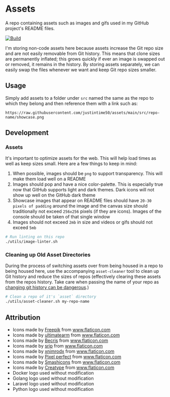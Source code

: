 # Assets

A repo containing assets such as images and gifs used in my GitHub project's README files.

[![Build](https://github.com/Justintime50/assets/workflows/build/badge.svg)](https://github.com/Justintime50/assets/actions)

I'm storing non-code assets here because assets increase the Git repo size and are not easily removable from Git history. This means that clone sizes are permanently inflated; this grows quickly if ever an image is swapped out or removed, it remains in the history. By storing assets separately, we can easily swap the files whenever we want and keep Git repo sizes smaller.

## Usage

Simply add assets to a folder under `src` named the same as the repo to which they belong and then reference them with a link such as:

`https://raw.githubusercontent.com/justintime50/assets/main/src/repo-name/showcase.png`

## Development

### Assets

It's important to optimize assets for the web. This will help load times as well as keep sizes small. Here are a few things to keep in mind:

1. When possible, images should be `png` to support transparency. This will make them load well on a README
1. Images should pop and have a nice color-palette. This is especially true now that GitHub supports light and dark themes. Dark icons will not show up well on the GitHub dark theme
1. Showcase images that appear on README files should have `20-30 pixels of padding` around the image and the canvas size should traditionally not exceed `256x256` pixels (if they are icons). Images of the console should be taken of that single window
1. Images should not exceed `2mb` in size and videos or gifs should not exceed `5mb`

```bash
# Run linting on this repo
./utils/image-linter.sh
```

### Cleaning up Old Asset Directories

During the process of switching assets over from being housed in a repo to being housed here, use the accompanying `asset-cleaner` tool to clean up Git history and reduce the sizes of repos (effectively clearing these assets from the repos history. Take care when passing the name of your repo as [changing git history can be dangerous](https://docs.github.com/en/github/authenticating-to-github/keeping-your-account-and-data-secure/removing-sensitive-data-from-a-repository).)

```bash
# Clean a repo of it's `asset` directory
./utils/asset-cleaner.sh my-repo-name
```

## Attribution

* Icons made by <a href="https://www.flaticon.com/authors/freepik" title="Freepik">Freepik</a> from <a href="https://www.flaticon.com/" title="Flaticon">www.flaticon.com</a>
* Icons made by <a href="https://www.flaticon.com/free-icon/chemist_2646063?term=chemist&related_id=2646063" title="ultimatearm">ultimatearm</a> from <a href="https://www.flaticon.com/" title="Flaticon">www.flaticon.com</a>
* Icons made by <a href="https://www.flaticon.com/authors/becris" title="Becris">Becris</a> from <a href="https://www.flaticon.com/" title="Flaticon"> www.flaticon.com</a>
* Icons made by <a href="" title="srip">srip</a> from <a href="https://www.flaticon.com/" title="Flaticon">www.flaticon.com</a>
* Icons made by <a href="" title="xnimrodx">xnimrodx</a> from <a href="https://www.flaticon.com/" title="Flaticon">www.flaticon.com</a>
* Icons made by <a href="https://www.flaticon.com/authors/pixel-perfect" title="Pixel perfect">Pixel perfect</a> from <a href="https://www.flaticon.com/" title="Flaticon">www.flaticon.com</a>
* Icons made by <a href="https://www.flaticon.com/authors/smashicons" title="Smashicons">Smashicons</a> from <a href="https://www.flaticon.com/" title="Flaticon">www.flaticon.com</a>
* Icons made by <a href="https://www.flaticon.com/authors/creatype" title="Creatype">Creatype</a> from <a href="https://www.flaticon.com/" title="Flaticon">www.flaticon.com</a>
* Docker logo used without modification
* Golang logo used without modification
* Laravel logo used without modification
* Python logo used without modification

